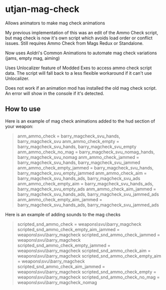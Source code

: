 # utjan-mag-check
Allows animators to make mag check animations

My previous implementation of this was an edit of the Ammo Check script, but mag check is now it's own script which avoids load order or conflict issues.
Still requires Ammo Check from Mags Redux or Standalone.

Now uses Aoldri's Common Animations to automate mag check variations (jams, empty mag, aiming)

Uses Unlocalizer feature of Modded Exes to access ammo check script data. The script will fall back to a less flexible workaround if it can't use Unlocalizer.

Does not work if an animation mod has installed the old mag check script. An error will show in the console if it's detected.

## How to use
Here is an example of mag check animations added to the hud section of your weapon:

>anm_ammo_check                           = barry_magcheck_svu_hands, barry_magcheck_svu
>anm_ammo_check_empty                     = barry_magcheck_svu_hands, barry_magcheck_svu_empty
>anm_ammo_check_no_mag                    = barry_magcheck_svu_nomag_hands, barry_magcheck_svu_nomag
>anm_ammo_check_jammed                    = barry_magcheck_svu_hands, barry_magcheck_svu_jammed
>anm_ammo_check_empty_jammed              = barry_magcheck_svu_hands, barry_magcheck_svu_empty_jammed
>anm_ammo_check_aim                       = barry_magcheck_svu_hands_ads, barry_magcheck_svu_ads
>anm_ammo_check_empty_aim                 = barry_magcheck_svu_hands_ads, barry_magcheck_svu_empty_ads
>anm_ammo_check_aim_jammed                = barry_magcheck_svu_hands_ads, barry_magcheck_svu_jammed_ads
>anm_ammo_check_empty_aim_jammed          = barry_magcheck_svu_hands_ads, barry_magcheck_svu_jammed_ads

Here is an example of adding sounds to the mag checks

>scripted_snd_ammo_check                  = weapons\svu\barry_magcheck
>scripted_snd_ammo_check_empty_aim_jammed = weapons\svu\barry_magcheck
>scripted_snd_ammo_check_jammed           = weapons\svu\barry_magcheck
>scripted_snd_ammo_check_empty_jammed     = weapons\svu\barry_magcheck
>scripted_snd_ammo_check_aim              = weapons\svu\barry_magcheck
>scripted_snd_ammo_check_empty_aim        = weapons\svu\barry_magcheck
>scripted_snd_ammo_check_aim_jammed       = weapons\svu\barry_magcheck
>scripted_snd_ammo_check_empty            = weapons\svu\barry_magcheck
>scripted_snd_ammo_check_no_mag           = weapons\svu\barry_magcheck_nomag
